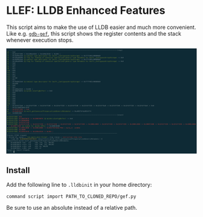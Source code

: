 # LLEF: LLDB Enhanced Features
This script aims to make the use of LLDB easier and much more convenient. Like e.g. [`gdb-gef`](https://github.com/hugsy/gef), this script shows the register contents and the stack whenever execution stops.

![](img/screenshot.png "")

## Install
Add the following line to `.lldbinit` in your home directory:
```
command script import PATH_TO_CLONED_REPO/gef.py
```
Be sure to use an absolute instead of a relative path.
